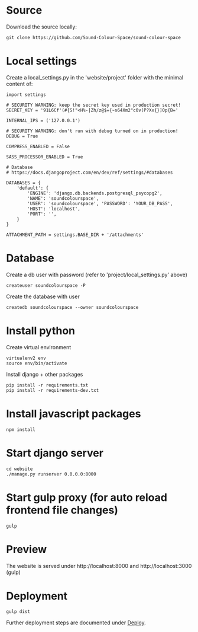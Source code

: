 # Source

Download the source locally:

    git clone https://github.com/Sound-Colour-Space/sound-colour-space
    
# Local settings

Create a local_settings.py in the 'website/project' folder with the minimal content of:
    
    import settings
    
    # SECURITY WARNING: keep the secret key used in production secret!
    SECRET_KEY = '91L6Cf'(#{S!"<H%-|Zh/z@$={~s64Xm2"c0v(P?Xx{}]0p{B='
    
    INTERNAL_IPS = ('127.0.0.1')
    
    # SECURITY WARNING: don't run with debug turned on in production!
    DEBUG = True
    
    COMPRESS_ENABLED = False
    
    SASS_PROCESSOR_ENABLED = True
    
    # Database
    # https://docs.djangoproject.com/en/dev/ref/settings/#databases
    
    DATABASES = {
        'default': {
            'ENGINE': 'django.db.backends.postgresql_psycopg2',
            'NAME': 'soundcolourspace',
            'USER': 'soundcolourspace', 'PASSWORD': 'YOUR_DB_PASS',
            'HOST': 'localhost',
            'PORT': '',
        }
    }
    
    ATTACHMENT_PATH = settings.BASE_DIR + '/attachments'




# Database

Create a db user with password (refer to 'project/local_settings.py' above)

    createuser soundcolourspace -P

Create the database with user

    createdb soundcolourspace --owner soundcolourspace

# Install python

Create virtual environment

    virtualenv2 env
    source env/bin/activate

Install django + other packages

    pip install -r requirements.txt
    pip install -r requirements-dev.txt

    
# Install javascript packages
    npm install
    
    
# Start django server
    cd website
    ./manage.py runserver 0.0.0.0:8000
    
# Start gulp proxy (for auto reload frontend file changes)
    gulp
    
    
# Preview
The website is served under http://localhost:8000 and http://localhost:3000 (gulp)

# Deployment

    gulp dist

Further deployment steps are documented under [Deploy](deploy.md).